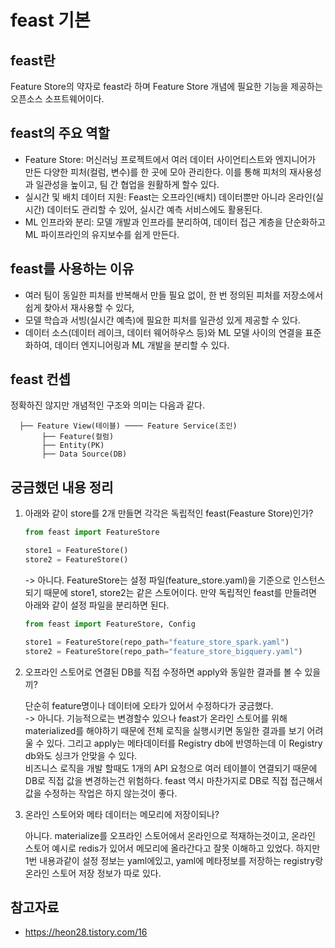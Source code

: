 # feast 기본

## feast란

Feature Store의 약자로 feast라 하며 Feature Store 개념에 필요한 기능을 제공하는 오픈소스 소프트웨어이다.

## feast의 주요 역할

- Feature Store: 머신러닝 프로젝트에서 여러 데이터 사이언티스트와 엔지니어가 만든 다양한 피처(컬럼, 변수)를 한 곳에 모아 관리한다. 이를 통해 피처의 재사용성과 일관성을 높이고, 팀 간 협업을 원활하게 할수 있다.
- 실시간 및 배치 데이터 지원: Feast는 오프라인(배치) 데이터뿐만 아니라 온라인(실시간) 데이터도 관리할 수 있어, 실시간 예측 서비스에도 활용된다.
- ML 인프라와 분리: 모델 개발과 인프라를 분리하여, 데이터 접근 계층을 단순화하고 ML 파이프라인의 유지보수를 쉽게 만든다.

## feast를 사용하는 이유

- 여러 팀이 동일한 피처를 반복해서 만들 필요 없이, 한 번 정의된 피처를 저장소에서 쉽게 찾아서 재사용할 수 있다,
- 모델 학습과 서빙(실시간 예측)에 필요한 피처를 일관성 있게 제공할 수 있다.
- 데이터 소스(데이터 레이크, 데이터 웨어하우스 등)와 ML 모델 사이의 연결을 표준화하여, 데이터 엔지니어링과 ML 개발을 분리할 수 있다.

## feast 컨셉

정확하진 않지만 개념적인 구조와 의미는 다음과 같다.

```text
  ├── Feature View(테이블) ──── Feature Service(조인)
       ├── Feature(컬럼)
       ├── Entity(PK)
       ├── Data Source(DB)
```

## 궁금했던 내용 정리

1. 아래와 같이 store를 2개 만들면 각각은 독립적인 feast(Feasture Store)인가?

    ```python
    from feast import FeatureStore

    store1 = FeatureStore()
    store2 = FeatureStore()
    ```

    -> 아니다. FeatureStore는 설정 파일(feature_store.yaml)을 기준으로 인스턴스 되기 때문에 store1, store2는 같은 스토어이다. 만약 독립적인 feast를 만들려면 아래와 같이 설정 파일을 분리하면 된다.

    ```python
    from feast import FeatureStore, Config

    store1 = FeatureStore(repo_path="feature_store_spark.yaml")
    store2 = FeatureStore(repo_path="feature_store_bigquery.yaml")
    ```

2. 오프라인 스토어로 연결된 DB를 직접 수정하면 apply와 동일한 결과를 볼 수 있을끼?

    단순히 feature명이나 데이터에 오타가 있어서 수정하다가 궁금했다.  
    -> 아니다. 기능적으로는 변경할수 있으나 feast가 온라인 스토어를 위해 materialized를 해야하기 때문에 전체 로직을 실행시키면 동일한 결과를 보기 어려울 수 있다. 그리고 apply는 메타데이터를 Registry db에 반영하는데 이 Registry db와도 싱크가 안맞을 수 있다.  
    비즈니스 로직을 개발 할때도 1개의 API 요청으로 여러 테이블이 연결되기 때문에 DB로 직접 값을 변경하는건 위험하다. feast 역시 마찬가지로 DB로 직접 접근해서 값을 수정하는 작업은 하지 않는것이 좋다.

3. 온라인 스토어와 메타 데이터는 메모리에 저장이되나?

    아니다. materialize를 오프라인 스토어에서 온라인으로 적재하는것이고, 온라인 스토어 예시로 redis가 있어서 메모리에 올라간다고 잘못 이해하고 있었다. 하지만 1번 내용과같이 설정 정보는 yaml에있고, yaml에 메타정보를 저장하는 registry랑 온라인 스토어 저장 정보가 따로 있다.

## 참고자료

- <https://heon28.tistory.com/16>
